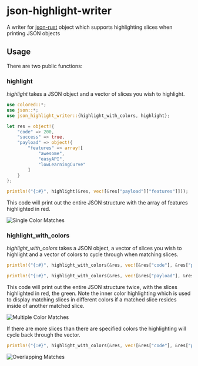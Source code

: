 # json-highlight-writer

A writer for [json-rust](https://github.com/maciejhirsz/json-rust) object which supports highlighting slices when printing JSON objects

## Usage

There are two public functions:

### highlight

_highlight_ takes a JSON object and a vector of slices you wish to highlight.

```rust
use colored::*;
use json::*;
use json_highlight_writer::{highlight_with_colors, highlight};

let res = object!{
    "code" => 200,
    "success" => true,
    "payload" => object!{
        "features" => array![
            "awesome",
            "easyAPI",
            "lowLearningCurve"
        ]
    }
};

println!("{:#}", highlight(&res, vec![&res["payload"]["features"]]));
```

This code will print out the entire JSON structure with the array of features highlighted in red.

![Single Color Matches](../blob/master/assets/single.png?raw=true)

### highlight_with_colors

_highlight_with_colors_ takes a JSON object, a vector of slices you wish to highlight and a vector of colors to cycle through when matching slices.

```rust
println!("{:#}", highlight_with_colors(&res, vec![&res["code"], &res["payload"]["features"]], vec![Color::Red, Color::Green]));

println!("{:#}", highlight_with_colors(&res, vec![&res["payload"], &res["payload"]["features"]], vec![Color::Red, Color::Green]));
```

This code will print out the entire JSON structure twice, with the slices highlighted in red, the green.
Note the inner color highlighting which is used to display matching slices in different colors if a matched slice resides inside of another matched slice.

![Multiple Color Matches](../blob/master/assets/multiple.png?raw=true)

If there are more slices than there are specified colors the highlighting will cycle back through the vector.

```rust
println!("{:#}", highlight_with_colors(&res, vec![&res["code"], &res["payload"], &res["payload"]["features"]], vec![Color::Red, Color::Green]));
```

![Overlapping Matches](../blob/master/assets/overlap.png?raw=true)

